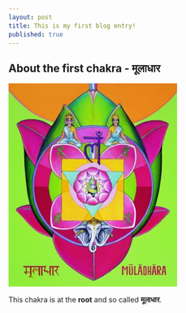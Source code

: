 ```yaml
---
layout: post
title: This is my first blog entry!
published: true
---
```


## About the first chakra - मूलाधार

![Mooladhar](/_posts/MULADHAR_kl-e0398047.jpeg)

This chakra is at the **root** and so called **मूलाधार**.


